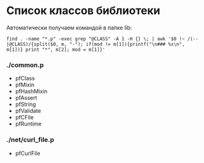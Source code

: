Список классов библиотеки
=========================

Автоматически получаем командой в папке lib:
````
find . -name "*.p" -exec grep "@CLASS" -A 1 -H {} \; | awk '$0 !~ /(--|@CLASS)/{split($0, m, "-"); if(mod != m[1]){printf("\n### %s\n", m[1])} print "*", m[2]; mod = m[1]}'
````

### ./common.p
* pfClass
* pfMixin
* pfHashMixin
* pfAssert
* pfString
* pfValidate
* pfCFile
* pfRuntime

### ./net/curl_file.p
* pfCurlFile

